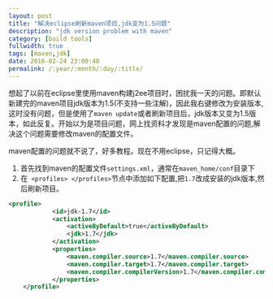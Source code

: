 ```yaml
---
layout: post
title: "解决eclipse刷新maven项目,jdk变为1.5问题"
description: "jdk version problem with maven"
category: [build tools]
fullwidth: true
tags: [maven,jdk]
date: 2016-02-24 23:00:40
permalink: /:year/:month/:day/:title/
---
```

想起了以前在eclipse里使用maven构建j2ee项目时，困扰我一天的问题。即默认新建完的maven项目jdk版本为1.5(不支持一些注解)，因此我右键修改为安装版本,这时没有问题，但是使用了`maven update`或者刷新项目后，jdk版本又变为1.5版本，如此反复。开始以为是项目问题，网上找资料才发现是maven配置的问题,解决这个问题需要修改maven的配置文件。<!-- more -->

maven配置的问题就不说了，好多教程。现在不用eclipse，只记得大概。


1. 首先找到maven的配置文件`settings.xml`，通常在`maven_home/conf`目录下
2. 在` <profiles> </profiles>`节点中添加如下配置,把`1.7`改成安装的jdk版本,然后刷新项目。

```xml
<profile>     
            <id>jdk-1.7</id>     
            <activation>     
                <activeByDefault>true</activeByDefault>     
                <jdk>1.7</jdk>     
            </activation>     
            <properties>     
                <maven.compiler.source>1.7</maven.compiler.source>     
                <maven.compiler.target>1.7</maven.compiler.target>     
                <maven.compiler.compilerVersion>1.7</maven.compiler.compilerVersion>     
            </properties>     			
    </profile>  
```
